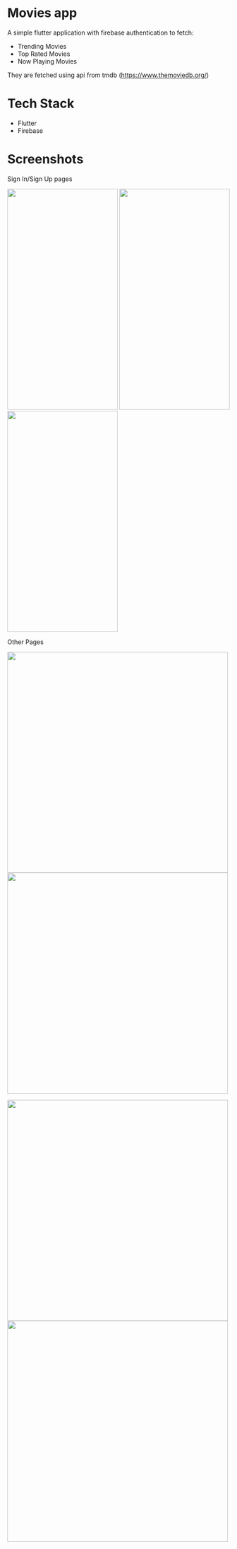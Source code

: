 # Movies app

A simple flutter application with firebase authentication to fetch:
<ul>
   <li> Trending Movies </li>
   <li> Top Rated Movies </li>
   <li> Now Playing Movies </li>
</ul>

They are fetched using api from tmdb (https://www.themoviedb.org/)

# Tech Stack

<ul>
   <li> Flutter </li>
   <li> Firebase </li>
</ul>

# Screenshots

Sign In/Sign Up pages

<img src="https://user-images.githubusercontent.com/80578996/213669087-afbe56a1-754e-4a22-922a-71e354d32975.png" height="500" width="250"/>    <img src="https://user-images.githubusercontent.com/80578996/213669134-4a613dd7-f94e-46aa-b2c1-850d18a895fd.png" height="500" width="250" />   <img src="https://user-images.githubusercontent.com/80578996/213669151-c51cf118-8f6a-43cf-adc5-fb6ceca8f5d5.png" height="500" width="250"/> 

Other Pages

<img src="https://user-images.githubusercontent.com/80578996/213669676-590ea80e-3e73-4cdb-9370-1c65c9e6784f.png" height="500"/>    <img src="https://user-images.githubusercontent.com/80578996/213669720-0cb38dcf-102a-4603-baa3-08791338f8ba.png" height="500" />   

<img src="https://user-images.githubusercontent.com/80578996/213670621-fabf4ebd-4f86-47dd-8c5e-b2fa72ccecd0.png" height="500" />   <img src="https://user-images.githubusercontent.com/80578996/213669842-3028edb8-9659-46aa-990b-74055a1d5556.png" height="500" /> 


